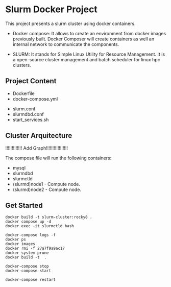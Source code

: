 # Slurm Docker Project

This project presents a slurm cluster using docker containers.

* Docker compose: It allows to create an environment from docker images previously built. Docker Composer will create containers as well an internal network to communicate the components.

* SLURM: It stands for Simple Linux Utility for Resource Management. It is a open-source cluster management and batch scheduler for linux hpc clusters.

## Project Content

* Dockerfile
* docker-compose.yml
+ slurm.conf 
+ slurmdbd.conf
+ start_services.sh 

## Cluster Arquitecture
!!!!!!!!!!!!! Add Graph!!!!!!!!!!!!!!!!!

The compose file will run the following containers:

* mysql
* slurmdbd   
* slurmctld  
* (slurmd)node1 - Compute node.
* (slurmd)node2 - Compute node. 


## Get Started 


```console
docker build -t slurm-cluster:rocky8 .
docker compose up -d
docker exec -it slurmctld bash

docker-compose logs -f
docker ps
docker images
docker rmi -f 27a7f9a9ac17
docker system prune
docker build -t  .
```



```console
docker-compose stop
docker-compose start
```

```console
docker-compose restart
